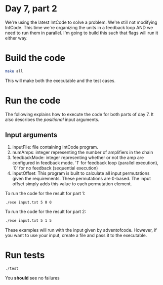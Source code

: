 # Day 7, part 2
We're using the latest IntCode to solve a problem. We're still not modifying IntCode. This time we're organizing the units
in a feedback loop AND we need to run them in parallel. I'm going to build this such that flags will run it either way.

# Build the code
```bash
make all
```
This will make both the executable and the test cases.

# Run the code
The following explains how to execute the code for both parts of day 7. It also describes the *positional* input arguments.

## Input arguments

1. inputFile: file containing IntCode program.
2. numAmps: integer representing the number of amplifiers in the chain
3. feedbackMode: integer representing whether or not the amp are configured in feedback mode. '1' for feedback loop (parallel execution), '0' for no feedback (sequential execution)
4. inputOffset: This program is built to calculate all input permutations given the requirements. These permutations are 0-based. The input offset simply adds
this value to each permutation element.


To run the code for the result for part 1:
```bash
./exe input.txt 5 0 0
```

To run the code for the result for part 2:
```bash
./exe input.txt 5 1 5
```

These examples will run with the input given by adventofcode. However, if you want to use your input, create a file and pass it to the executable.

# Run tests
```bash
./test
```
You **should** see no failures
